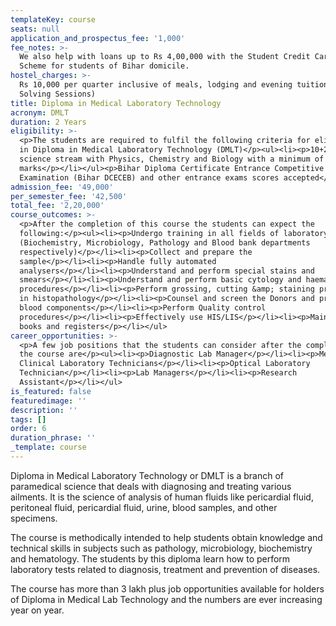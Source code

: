 ```yaml
---
templateKey: course
seats: null
application_and_prospectus_fee: '1,000'
fee_notes: >-
  We also help with loans up to Rs 4,00,000 with the Student Credit Card (DRCC)
  Scheme for students of Bihar domicile.
hostel_charges: >-
  Rs 10,000 per quarter inclusive of meals, lodging and evening tuition (Doubt
  Solving Sessions)
title: Diploma in Medical Laboratory Technology
acronym: DMLT
duration: 2 Years
eligibility: >-
  <p>The students are required to fulfil the following criteria for eligibility
  in Diploma in Medical Laboratory Technology (DMLT)</p><ul><li><p>10+2 Pass in
  science stream with Physics, Chemistry and Biology with a minimum of 45%
  marks</p></li></ul><p>Bihar Diploma Certificate Entrance Competitive
  Examination (Bihar DCECEB) and other entrance exams scores accepted</p>
admission_fee: '49,000'
per_semester_fee: '42,500'
total_fee: '2,20,000'
course_outcomes: >-
  <p>After the completion of this course the students can expect the
  following:</p><ul><li><p>Undergo training in all fields of laboratory medicine
  (Biochemistry, Microbiology, Pathology and Blood bank departments
  respectively)</p></li><li><p>Collect and prepare the
  sample</p></li><li><p>Handle fully automated
  analysers</p></li><li><p>Understand and perform special stains and
  smears</p></li><li><p>Understand and perform basic cytology and haematology
  procedures</p></li><li><p>Perform grossing, cutting &amp; staining procedures
  in histopathology</p></li><li><p>Counsel and screen the Donors and prepare the
  blood components</p></li><li><p>Perform Quality control
  procedures</p></li><li><p>Effectively use HIS/LIS</p></li><li><p>Maintain log
  books and registers</p></li></ul>
career_opportunities: >-
  <p>A few job positions that the students can consider after the completion of
  the course are</p><ul><li><p>Diagnostic Lab Manager</p></li><li><p>Medical and
  Clinical Laboratory Technicians</p></li><li><p>Optical Laboratory
  Technician</p></li><li><p>Lab Managers</p></li><li><p>Research
  Assistant</p></li></ul>
is_featured: false
featuredimage: ''
description: ''
tags: []
order: 6
duration_phrase: ''
_template: course
---
```


Diploma in Medical Laboratory Technology or DMLT is a branch of paramedical science that deals with diagnosing and treating various ailments. It is the science of analysis of human fluids like pericardial fluid, peritoneal fluid, pericardial fluid, urine, blood samples, and other specimens.

The course is methodically intended to help students obtain knowledge and technical skills in subjects such as pathology, microbiology, biochemistry and hematology. The students by this diploma learn how to perform laboratory tests related to diagnosis, treatment and prevention of diseases. 

The course has more than 3 lakh plus job opportunities available for holders of Diploma in Medical Lab Technology and the numbers are ever increasing year on year.
